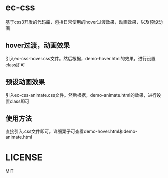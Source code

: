 # ec-css
基于css3开发的代码库，包括日常使用的hover过渡效果，动画效果，以及预设动画

## hover过渡，动画效果
引入ec-css-hover.css文件。然后根据，demo-hover.html的效果，进行设置class即可

## 预设动画效果
引入ec-css-animate.css文件。然后根据，demo-animate.html的效果，进行设置class即可

## 使用方法
直接引入.css文件即可。详细栗子可查看demo-hover.html和demo-animate.html

# LICENSE
MIT